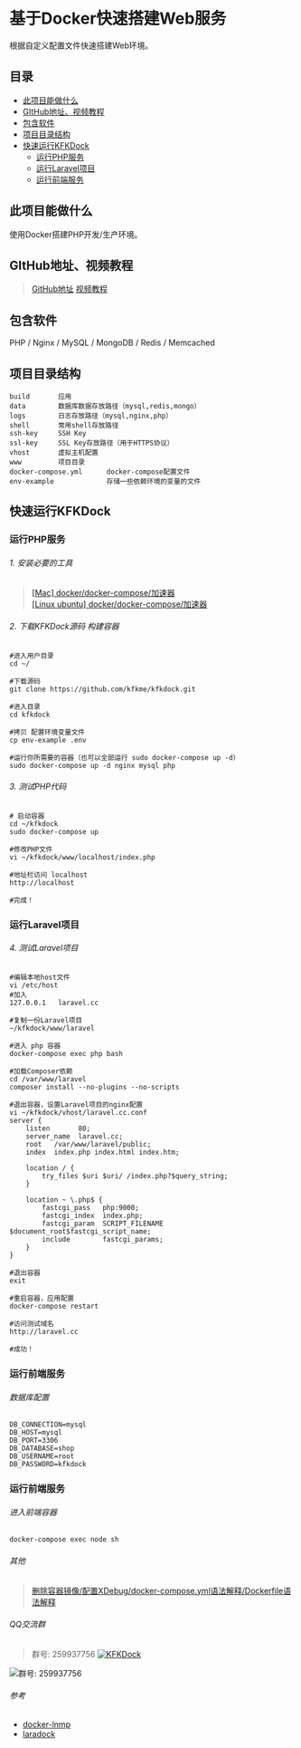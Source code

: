 
# 基于Docker快速搭建Web服务
根据自定义配置文件快速搭建Web环境。

## 目录
- [此项目能做什么](https://github.com/kfkme/kfkdock#此项目能做什么)
- [GItHub地址、视频教程](https://github.com/kfkme/kfkdock#github地址、视频教程)
- [包含软件](https://github.com/kfkme/kfkdock#包含软件)
- [项目目录结构](https://github.com/kfkme/kfkdock#项目目录结构)
- [快速运行KFKDock](https://github.com/kfkme/kfkdock#快速运行kfkdock)
    - [运行PHP服务](https://github.com/kfkme/kfkdock#运行php服务)
    - [运行Laravel项目](https://github.com/kfkme/kfkdock#运行laravel项目)
    - [运行前端服务](https://github.com/kfkme/kfkdock#运行前端服务)

## 此项目能做什么
使用Docker搭建PHP开发/生产环境。
    
## GItHub地址、视频教程
> [GitHub地址](https://github.com/kfkme/kfkdock)
> [视频教程](https://www.bilibili.com/video/av13901414/)

## 包含软件
PHP / Nginx / MySQL / MongoDB / Redis / Memcached

## 项目目录结构
```
build       应用
data        数据库数据存放路径（mysql,redis,mongo）
logs        日志存放路径（mysql,nginx,php）
shell       常用shell存放路径
ssh-key     SSH Key
ssl-key     SSL Key存放路径（用于HTTPS协议）
vhost       虚拟主机配置
www         项目目录
docker-compose.yml      docker-compose配置文件
env-example             存储一些依赖环境的变量的文件
```

## 快速运行KFKDock
### 运行PHP服务
###### 1. 安装必要的工具
> [[Mac] docker/docker-compose/加速器](https://github.com/kfkme/kfkdock/blob/master/etc/other/README_DEPEND_MAC.md)  
> [[Linux ubuntu] docker/docker-compose/加速器](https://github.com/kfkme/kfkdock/blob/master/etc/other/README_DEPEND_LINUX_UBUNTU.md)


###### 2. 下载KFKDock源码 构建容器
```
#进入用户目录
cd ~/

#下载源码
git clone https://github.com/kfkme/kfkdock.git

#进入目录
cd kfkdock

#拷贝 配置环境变量文件
cp env-example .env

#运行你所需要的容器（也可以全部运行 sudo docker-compose up -d）
sudo docker-compose up -d nginx mysql php
```
###### 3. 测试PHP代码

```
# 启动容器
cd ~/kfkdock
sudo docker-compose up

#修改PHP文件
vi ~/kfkdock/www/localhost/index.php

#地址栏访问 localhost
http://localhost

#完成！
```

### 运行Laravel项目
###### 4. 测试Laravel项目

```
#编辑本地host文件
vi /etc/host
#加入
127.0.0.1   laravel.cc

#复制一份Laravel项目
~/kfkdock/www/laravel

#进入 php 容器
docker-compose exec php bash

#加载Composer依赖
cd /var/www/laravel
composer install --no-plugins --no-scripts

#退出容器，设置Laravel项目的nginx配置
vi ~/kfkdock/vhost/laravel.cc.conf
server {
    listen       80;
    server_name  laravel.cc;
    root   /var/www/laravel/public;
    index  index.php index.html index.htm;

    location / {
        try_files $uri $uri/ /index.php?$query_string;
    }

    location ~ \.php$ {
        fastcgi_pass   php:9000;
        fastcgi_index  index.php;
        fastcgi_param  SCRIPT_FILENAME  $document_root$fastcgi_script_name;
        include        fastcgi_params;
	}
}

#退出容器
exit

#重启容器，应用配置
docker-compose restart

#访问测试域名
http://laravel.cc

#成功！
```
### 运行前端服务

###### 数据库配置

```
DB_CONNECTION=mysql
DB_HOST=mysql
DB_PORT=3306
DB_DATABASE=shop
DB_USERNAME=root
DB_PASSWORD=kfkdock
```

### 运行前端服务
###### 进入前端容器
```
docker-compose exec node sh
```

###### 其他
> [删除容器镜像/配置XDebug/docker-compose.yml语法解释/Dockerfile语法解释](https://github.com/kfkme/kfkdock/blob/master/etc/other/README_OTHER.md)

###### QQ交流群

> 群号: 259937756 <a target="_blank" href="https://shang.qq.com/wpa/qunwpa?idkey=a593151f7e27a4cb7041db186f09f9727d6af2184737637d52f23d2431372065"><img border="0" src="https://pub.idqqimg.com/wpa/images/group.png" alt="KFKDock" title="KFKDock"></a>

![群号: 259937756](http://ww1.sinaimg.cn/large/750f80a1ly1fp2b1kky0qj208e08e747.jpg)

###### 参考
- [docker-lnmp](https://github.com/beautysoft/docker-lnmp)
- [laradock](https://github.com/laradock/laradock)

